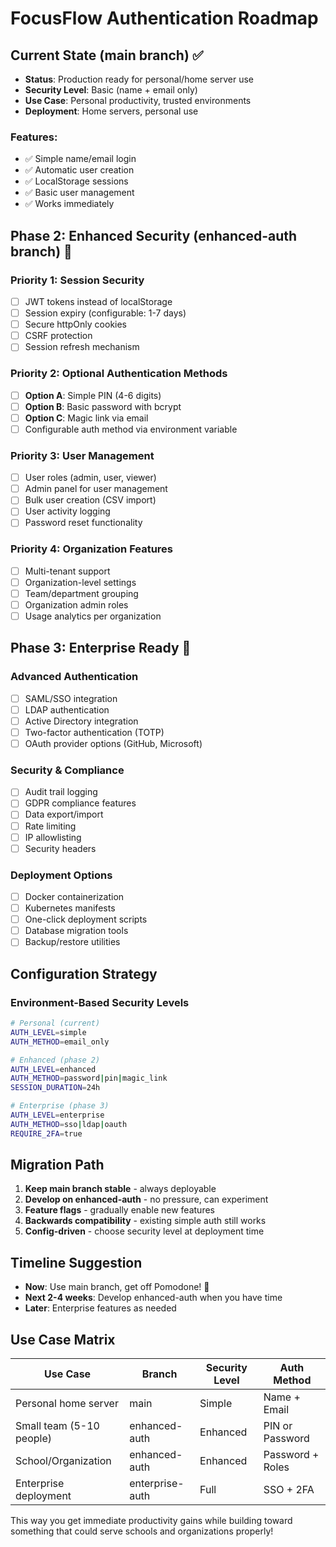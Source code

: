 # FocusFlow Authentication Roadmap

## Current State (main branch) ✅
- **Status**: Production ready for personal/home server use
- **Security Level**: Basic (name + email only)
- **Use Case**: Personal productivity, trusted environments
- **Deployment**: Home servers, personal use

### Features:
- ✅ Simple name/email login
- ✅ Automatic user creation
- ✅ LocalStorage sessions
- ✅ Basic user management
- ✅ Works immediately

## Phase 2: Enhanced Security (enhanced-auth branch) 🔄

### Priority 1: Session Security
- [ ] JWT tokens instead of localStorage
- [ ] Session expiry (configurable: 1-7 days)
- [ ] Secure httpOnly cookies
- [ ] CSRF protection
- [ ] Session refresh mechanism

### Priority 2: Optional Authentication Methods
- [ ] **Option A**: Simple PIN (4-6 digits)
- [ ] **Option B**: Basic password with bcrypt
- [ ] **Option C**: Magic link via email
- [ ] Configurable auth method via environment variable

### Priority 3: User Management
- [ ] User roles (admin, user, viewer)
- [ ] Admin panel for user management
- [ ] Bulk user creation (CSV import)
- [ ] User activity logging
- [ ] Password reset functionality

### Priority 4: Organization Features
- [ ] Multi-tenant support
- [ ] Organization-level settings
- [ ] Team/department grouping
- [ ] Organization admin roles
- [ ] Usage analytics per organization

## Phase 3: Enterprise Ready 🏢

### Advanced Authentication
- [ ] SAML/SSO integration
- [ ] LDAP authentication
- [ ] Active Directory integration
- [ ] Two-factor authentication (TOTP)
- [ ] OAuth provider options (GitHub, Microsoft)

### Security & Compliance
- [ ] Audit trail logging
- [ ] GDPR compliance features
- [ ] Data export/import
- [ ] Rate limiting
- [ ] IP allowlisting
- [ ] Security headers

### Deployment Options
- [ ] Docker containerization
- [ ] Kubernetes manifests
- [ ] One-click deployment scripts
- [ ] Database migration tools
- [ ] Backup/restore utilities

## Configuration Strategy

### Environment-Based Security Levels
```bash
# Personal (current)
AUTH_LEVEL=simple
AUTH_METHOD=email_only

# Enhanced (phase 2)
AUTH_LEVEL=enhanced
AUTH_METHOD=password|pin|magic_link
SESSION_DURATION=24h

# Enterprise (phase 3)
AUTH_LEVEL=enterprise
AUTH_METHOD=sso|ldap|oauth
REQUIRE_2FA=true
```

## Migration Path
1. **Keep main branch stable** - always deployable
2. **Develop on enhanced-auth** - no pressure, can experiment
3. **Feature flags** - gradually enable new features
4. **Backwards compatibility** - existing simple auth still works
5. **Config-driven** - choose security level at deployment time

## Timeline Suggestion
- **Now**: Use main branch, get off Pomodone! 🎉
- **Next 2-4 weeks**: Develop enhanced-auth when you have time
- **Later**: Enterprise features as needed

## Use Case Matrix
| Use Case | Branch | Security Level | Auth Method |
|----------|---------|---------------|-------------|
| Personal home server | main | Simple | Name + Email |
| Small team (5-10 people) | enhanced-auth | Enhanced | PIN or Password |
| School/Organization | enhanced-auth | Enhanced | Password + Roles |
| Enterprise deployment | enterprise-auth | Full | SSO + 2FA |

This way you get immediate productivity gains while building toward something that could serve schools and organizations properly!
